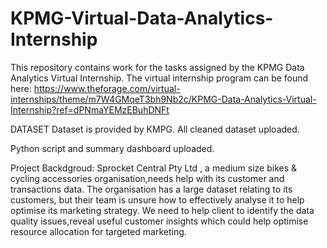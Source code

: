 # KPMG-Virtual-Data-Analytics-Internship
This repository contains work for the tasks assigned by the KPMG Data Analytics Virtual Internship. 
The virtual internship program can be found here: https://www.theforage.com/virtual-internships/theme/m7W4GMqeT3bh9Nb2c/KPMG-Data-Analytics-Virtual-Internship?ref=dPNmaYEMzEBuhDNFt


DATASET
Dataset is provided by KMPG.
All cleaned dataset uploaded.

Python script and summary dashboard uploaded.

Project Backdgroud:
Sprocket Central Pty Ltd , a medium size bikes & cycling accessories organisation,needs help with its customer and transactions data. The organisation has a large dataset relating to its customers, but their team is unsure how to effectively analyse it to help optimise its marketing strategy. 
We need to help client to identify the data quality issues,reveal useful customer insights which could help optimise resource allocation for targeted marketing.
